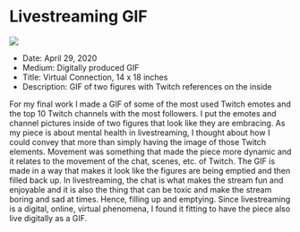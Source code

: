 # Livestreaming GIF

![]({{site.baseurl}}/final-project/StreamingFinalGIF.gif)
- Date: April 29, 2020
- Medium: Digitally produced GIF
- Title: Virtual Connection, 14 x 18 inches
- Description: GIF of two figures with Twitch references on the inside

For my final work I made a GIF of some of the most used Twitch emotes and the top 10 Twitch channels with the most followers. I put the emotes and channel pictures inside of two figures that look like they are embracing. As my piece is about mental health in livestreaming, I thought about how I could convey that more than simply having the image of those Twitch elements. Movement was something that made the piece more dynamic and it relates to the movement of the chat, scenes, etc. of Twitch. The GIF is made in a way that makes it look like the figures are being emptied and then filled back up. In livestreaming, the chat is what makes the stream fun and enjoyable and it is also the thing that can be toxic and make the stream boring and sad at times. Hence, filling up and emptying. Since livestreaming is a digital, online, virtual phenomena, I found it fitting to have the piece also live digitally as a GIF.
